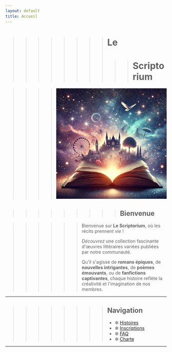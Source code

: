 ```yaml
---
layout: default
title: Accueil
---
```


>>>>>>>> # Le
>>>>>>>>>> # Scriptorium

>>>> ![Texte alternatif](assets/files/image2.jpg)


>>>>>>>>> ## Bienvenue

>>>>>> Bienvenue sur **Le Scriptorium**, où les récits prennent _vie_ !
>>>>>>
>>>>>> 
>>>>>> *Découvrez* une collection fascinante d'œuvres littéraires variées publiées par notre communauté.
>>>>>>
>>>>>> 
>>>>>> Qu'il s'agisse de **romans épiques**, de **nouvelles intrigantes**, de **poèmes émouvants**, ou de **fanfictions captivantes**, chaque histoire reflète la créativité et l'imagination de nos membres.

---

>>>>>>>> ## Navigation
>>>>>>>> - ❇︎ [Histoires](histoires.md)
>>>>>>>> - ❇︎ [Inscriptions](inscriptions.md)
>>>>>>>> - ❇︎ [FAQ](faq.md)
>>>>>>>> - ❇︎ [Charte](charte.md)

---
